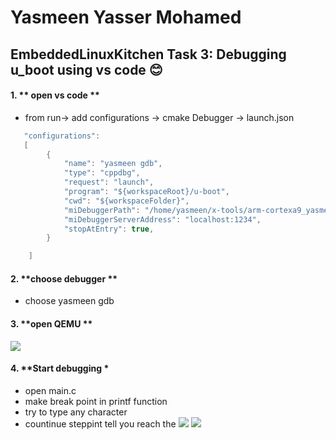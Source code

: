 # Yasmeen Yasser Mohamed
## EmbeddedLinuxKitchen Task 3: Debugging u_boot using vs code 😊


#### 1. ** open vs code **
- from run-> add configurations -> cmake Debugger -> launch.json



```c
   "configurations": 
   [
        {
            "name": "yasmeen gdb",
            "type": "cppdbg",
            "request": "launch",
            "program": "${workspaceRoot}/u-boot",
            "cwd": "${workspaceFolder}",
            "miDebuggerPath": "/home/yasmeen/x-tools/arm-cortexa9_yasmeen_glibc-linux-gnueabihf/bin/arm-cortexa9_yasmeen_glibc-linux-gnueabihf-gdb",
            "miDebuggerServerAddress": "localhost:1234",
            "stopAtEntry": true,
        }

    ]
```

#### 2. **choose debugger **
- choose yasmeen gdb



#### 3. **open QEMU **

![](1.png "")

#### 4. **Start debugging *
- open main.c
- make break point in printf function 
- try to type any character 
- countinue steppint tell you reach the 
![](2.png "")
![](3.png "")









